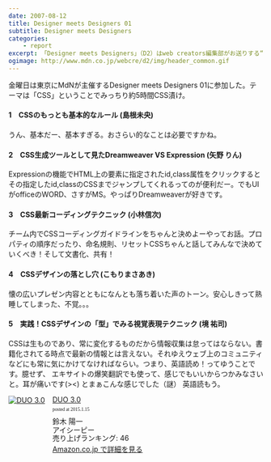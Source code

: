 ```yaml
---
date: 2007-08-12
title: Designer meets Designers 01
subtitle: Designer meets Designers
categories: 
    - report
excerpt: 「Designer meets Designers」（D2）はweb creators編集部がお送りする“デザイナーのための”イベントです。Designer meets Designersではひとつの大きなテーマのもとWebデザイン業界の「いま」を見据えたデザインとテクニック、それに最新知識を網羅し「本当にデザイナーの方々の役に立つ情報」を提供すべく複数のSESSIONから構成されています。
ogimage: http://www.mdn.co.jp/webcre/d2/img/header_common.gif
---
```


金曜日は東京にMdNが主催するDesigner meets Designers 01に参加した。テーマは「CSS」ということでみっちり約5時間CSS漬け。


#### 1　CSSのもっとも基本的なルール (島根未央)

うん、基本だー、基本すぎる。おさらい的なことは必要ですかね。

#### 2　CSS生成ツールとして見たDreamweaver VS Expression (矢野 りん)

Expressionの機能でHTML上の要素に指定されたid,class属性をクリックするとその指定したid,classのCSSまでジャンプしてくれるってのが便利だー。でもUIがofficeのWORD、さすがMS。やっぱりDreamweaverが好きです。

#### 3　CSS最新コーディングテクニック (小林信次)

チーム内でCSSコーディングガイドラインをちゃんと決めよーやってお話。プロパティの順序だったり、命名規則、リセットCSSちゃんと話してみんなで決めていくべき！そして文書化、共有！

#### 4　CSSデザインの落とし穴 (こもりまさあき)

懐の広いプレゼン内容とともになんとも落ち着いた声のトーン。安心しきって熟睡してしまった、不覚。。。

#### 5　実践！CSSデザインの「型」でみる視覚表現テクニック (境 祐司)

CSSは生ものであり、常に変化するものだから情報収集は怠ってはならない。書籍化されてる時点で最新の情報とは言えない。それゆえウェブ上のコミュニティなどにも常に気にかけてなければならい。つまり、英語読め！ってゆうことです。臆せず、 エキサイトの爆笑翻訳でも使って、感じでもいいからつかみなさいと。耳が痛いです(><) とまぁこんな感じでした（謎） 英語読もう。

<div class="azlink-box"><div class="azlink-image" style="float:left"><a href="http://www.amazon.co.jp/exec/obidos/ASIN/4900790052/warikiru-22/" name="azlinklink" target="_blank"><img src="https://images-na.ssl-images-amazon.com/images/I/5159GS1DE1L._SL160_.jpg" alt="DUO 3.0" style="border:none" /></a></div><div class="azlink-info" style="float:left;margin-left:15px;line-height:120%"><div class="azlink-name" style="margin-bottom:10px;line-height:120%"><a href="http://www.amazon.co.jp/exec/obidos/ASIN/4900790052/warikiru-22/" name="azlinklink" target="_blank">DUO 3.0</a><div class="azlink-powered-date" style="font-size:7pt;margin-top:5px;font-family:verdana;line-height:120%">posted at 2015.1.15</div></div><div class="azlink-detail">鈴木 陽一<br />アイシーピー<br />売り上げランキング: 46<br /></div><div class="azlink-link" style="margin-top:5px"><a href="http://www.amazon.co.jp/exec/obidos/ASIN/4900790052/warikiru-22/" target="_blank">Amazon.co.jp で詳細を見る</a></div></div><div class="azlink-footer" style="clear:left"></div></div>
